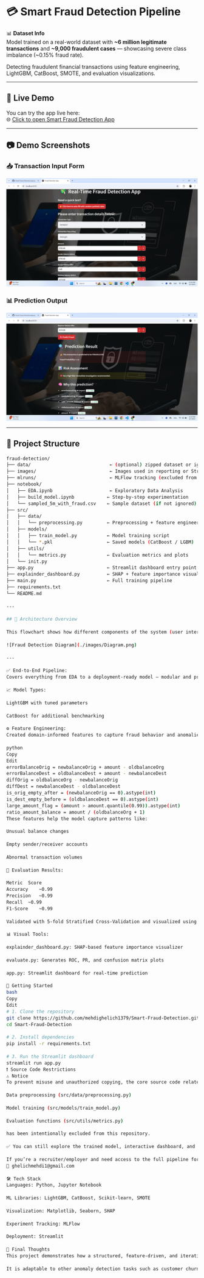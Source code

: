 # 💳 Smart Fraud Detection Pipeline  


📊 **Dataset Info**  
Model trained on a real-world dataset with **~6 million legitimate transactions** and **~9,000 fraudulent cases** — showcasing severe class imbalance (~0.15% fraud rate).



Detecting fraudulent financial transactions using feature engineering, LightGBM, CatBoost, SMOTE, and evaluation visualizations.

---

## 🔗 Live Demo

You can try the app live here:  
🌐 [Click to open Smart Fraud Detection App](https://smart-fraud-detection-mehdighelich.streamlit.app/)

---

## 📷 Demo Screenshots

### 📥 Transaction Input Form
![Input Form](./images/Demo_1.png)

### 📊 Prediction Output
![Prediction Result](./images/Demo_2.png)

---

## 📁 Project Structure
```bash
fraud-detection/
├── data/                             ← (optional) zipped dataset or ignored raw data
├── images/                           ← Images used in reporting or Streamlit
├── mlruns/                           ← MLFlow tracking (excluded from Git)
├── notebook/
│   ├── EDA.ipynb                     ← Exploratory Data Analysis
│   ├── build_model.ipynb            ← Step-by-step experimentation
│   └── sampled_5m_with_fraud.csv    ← Sample dataset (if not ignored)
├── src/
│   ├── data/
│   │   └── preprocessing.py         ← Preprocessing + feature engineering
│   ├── models/
│   │   ├── train_model.py           ← Model training script
│   │   └── *.pkl                    ← Saved models (CatBoost / LGBM)
│   ├── utils/
│   │   └── metrics.py               ← Evaluation metrics and plots
│   └── init.py
├── app.py                           ← Streamlit dashboard entry point
├── explainder_dashboard.py          ← SHAP + feature importance visualizer
├── main.py                          ← Full training pipeline
├── requirements.txt
└── README.md

---

## 🧭 Architecture Overview

This flowchart shows how different components of the system (user interface, data preprocessing, ML model, and output) are connected in the pipeline.

![Fraud Detection Diagram](./images/Diagram.png)

---

✅ End-to-End Pipeline:
Covers everything from EDA to a deployment-ready model — modular and production-oriented structure using src/ architecture.

📈 Model Types:

LightGBM with tuned parameters

CatBoost for additional benchmarking

⚙️ Feature Engineering:
Created domain-informed features to capture fraud behavior and anomalies:

python
Copy
Edit
errorBalanceOrig = newbalanceOrig + amount - oldbalanceOrg
errorBalanceDest = oldbalanceDest + amount - newbalanceDest
diffOrig = oldbalanceOrg - newbalanceOrig
diffDest = newbalanceDest - oldbalanceDest
is_orig_empty_after = (newbalanceOrig == 0).astype(int)
is_dest_empty_before = (oldbalanceDest == 0).astype(int)
large_amount_flag = (amount > amount.quantile(0.99)).astype(int)
ratio_amount_balance = amount / (oldbalanceOrg + 1)
These features help the model capture patterns like:

Unusual balance changes

Empty sender/receiver accounts

Abnormal transaction volumes

🚦 Evaluation Results:

Metric	Score
Accuracy	~0.99
Precision	~0.99
Recall	~0.99
F1-Score	~0.99

Validated with 5-fold Stratified Cross-Validation and visualized using ROC AUC, confusion matrix, and precision-recall curves.

📊 Visual Tools:

explainder_dashboard.py: SHAP-based feature importance visualizer

evaluate.py: Generates ROC, PR, and confusion matrix plots

app.py: Streamlit dashboard for real-time prediction

🚀 Getting Started
bash
Copy
Edit
# 1. Clone the repository
git clone https://github.com/mehdighelich1379/Smart-Fraud-Detection.git
cd Smart-Fraud-Detection

# 2. Install dependencies
pip install -r requirements.txt

# 3. Run the Streamlit dashboard
streamlit run app.py
❗ Source Code Restrictions
⚠️ Notice
To prevent misuse and unauthorized copying, the core source code related to:

Data preprocessing (src/data/preprocessing.py)

Model training (src/models/train_model.py)

Evaluation functions (src/utils/metrics.py)

has been intentionally excluded from this repository.

✅ You can still explore the trained model, interactive dashboard, and visual results to evaluate the project.

If you’re a recruiter/employer and need access to the full pipeline for validation, please contact me at:
📧 ghelichmehdi1@gmail.com

🛠️ Tech Stack
Languages: Python, Jupyter Notebook

ML Libraries: LightGBM, CatBoost, Scikit-learn, SMOTE

Visualization: Matplotlib, Seaborn, SHAP

Experiment Tracking: MLFlow

Deployment: Streamlit

📝 Final Thoughts
This project demonstrates how a structured, feature-driven, and iterative pipeline can achieve near-perfect performance in fraud detection — even with highly imbalanced datasets.

It is adaptable to other anomaly detection tasks such as customer churn, insurance fraud, or health risk prediction.





